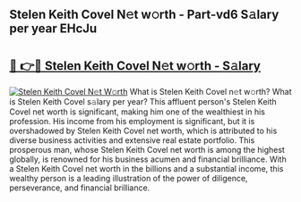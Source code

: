 ## Stelen Keith Covel N𝚎t w𝚘rth - Part-vd6 S𝚊lary per year EHcJu

# <h2><a href="http://gc3d3h9.nevu.top/?p=Stelen+Keith+Covel">🔗 👉🔴 Stelen Keith Covel N𝚎t w𝚘rth - S𝚊lary</a></h2>

[![Stelen Keith Covel N𝚎t W𝚘rth](https://i.imgur.com/Oavwk0R.jpeg)](http://gc3d3h9.nevu.top/?p=Stelen+Keith+Covel)
What is Stelen Keith Covel n𝚎t w𝚘rth? What is Stelen Keith Covel s𝚊lary per year?
This affluent person's Stelen Keith Covel net worth is significant, making him one of the wealthiest in his profession. His income from his employment is significant, but it is overshadowed by Stelen Keith Covel net worth, which is attributed to his diverse business activities and extensive real estate portfolio. This prosperous man, whose Stelen Keith Covel net worth is among the highest globally, is renowned for his business acumen and financial brilliance. With a Stelen Keith Covel net worth in the billions and a substantial income, this wealthy person is a leading illustration of the power of diligence, perseverance, and financial brilliance.
